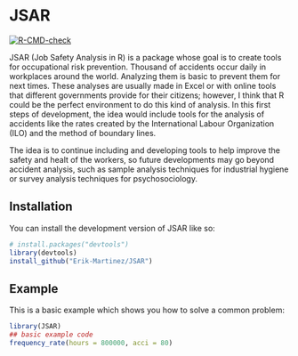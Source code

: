 
# JSAR

<!-- badges: start -->
[![R-CMD-check](https://github.com/Erik-Martinez/JSAR/actions/workflows/R-CMD-check.yaml/badge.svg)](https://github.com/Erik-Martinez/JSAR/actions/workflows/R-CMD-check.yaml)
<!-- badges: end -->

JSAR (Job Safety Analysis in R) is a package whose goal is to create tools for 
occupational risk prevention. Thousand of accidents occur daily in workplaces 
around the world. Analyzing them is basic to prevent them for next times. 
These analyses are usually made in Excel or with online tools that different
governments provide for their citizens; however, I think that R could be the perfect
environment to do this kind of analysis.
In this first steps of development, the idea would include tools for the 
analysis of accidents like the rates created by the International Labour Organization (ILO)
and the method of boundary lines.

The idea is to continue including and developing tools to help improve the safety and healt of the workers, 
so future developments may go beyond accident analysis, such as sample analysis techniques for industrial hygiene 
or survey analysis techniques for psychosociology.

## Installation

You can install the development version of JSAR like so:

``` r
# install.packages("devtools")
library(devtools)
install_github("Erik-Martinez/JSAR")
```

## Example

This is a basic example which shows you how to solve a common problem:

``` r
library(JSAR)
## basic example code
frequency_rate(hours = 800000, acci = 80)
```

